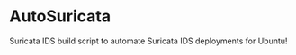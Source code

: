 AutoSuricata
============

Suricata IDS build script to automate Suricata IDS deployments for Ubuntu!
